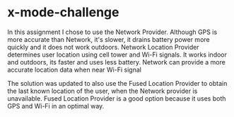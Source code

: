 # x-mode-challenge

In this assignment I chose to use the Network Provider. Although GPS is more accurate than Network, it's slower, it drains battery power more quickly and it does not work outdoors. Network Location Provider determines user location using cell tower and Wi-Fi signals. It works indoor and outdoors, its faster and uses less battery. Network can provide a more accurate location data when near Wi-Fi signal

The solution was updated to also use the Fused Location Provider to obtain the last known location of the user, when the Network provider is unavailable. Fused Location Provider is a good option because it uses both GPS and Wi-Fi in an optimal way. 
